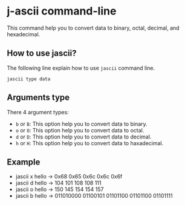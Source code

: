 # j-ascii command-line
This command help you to convert data to binary, octal, decimal, and hexadecimal.

## How to use jascii?
The following line explain how to use `jascii` command line.
```
jascii type data
```

## Arguments type
There 4 argument types:
- `b` or `B`: This option help you to convert data to binary.
- `o` or  `O`: This option help you to convert data to octal.
- `d` or `D`: This option help you to convert data to decimal.
- `h` or  `H`: This option help you to convert data to haxadecimal.

## Example
- jascii x hello -> 0x68 0x65 0x6c 0x6c 0x6f
- jascii d hello -> 104 101 108 108 111
- jascii o hello -> 150 145 154 154 157
- jascii b hello -> 011010000 01100101 01101100 01101100 01101111
